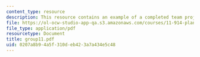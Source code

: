 ```yaml
---
content_type: resource
description: This resource contains an example of a completed team project.
file: https://ol-ocw-studio-app-qa.s3.amazonaws.com/courses/11-914-planning-communication-spring-2007/0207a8b94a5f310deb423a7a434e5c48_group11.pdf
file_type: application/pdf
resourcetype: Document
title: group11.pdf
uid: 0207a8b9-4a5f-310d-eb42-3a7a434e5c48
---
```

